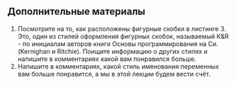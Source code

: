 ## Дополнительные материалы

1. Посмотрите на то, как расположены фигурные скобки в листинге 3. Это, один из стилей оформления фигурных скобок, называемый K&R - по инициалам авторов книги Основы программирования на Си. (Kernighan и Ritchie). Поищите информацию о других стилях и напишите в комментариях какой вам понравился больше.
2. Напишите в комментариях, какой стиль именования переменных вам больше понравится, а мы в этой лекции будем вести счёт.
